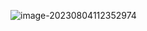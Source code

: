 ![image-20230804112352974](https://2290653824-github-io.oss-cn-hangzhou.aliyuncs.com/image-20230804112352974.png)
